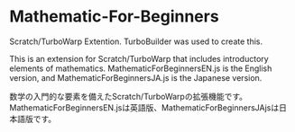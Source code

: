 # Mathematic-For-Beginners
Scratch/TurboWarp Extention. TurboBuilder was used to create this.

This is an extension for Scratch/TurboWarp that includes introductory elements of mathematics.
MathematicForBeginnersEN.js is the English version, and MathematicForBeginnersJA.js is the Japanese version.

数学の入門的な要素を備えたScratch/TurboWarpの拡張機能です。
MathematicForBeginnersEN.jsは英語版、MathematicForBeginnersJAjsは日本語版です。
